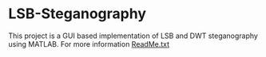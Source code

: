 # LSB-Steganography
This project is a GUI based implementation of LSB and DWT steganography using MATLAB.
For more information [ReadMe.txt](https://github.com/R4K35H/LSB-Steganography/files/7043647/ReadMe.txt)

